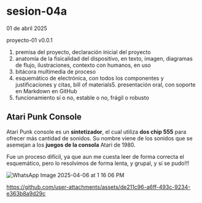 # sesion-04a

01 de abril 2025

proyecto-01 v0.0.1

1. premisa del proyecto, declaración inicial del proyecto
2. anatomía de la fisicalidad del dispositivo, en texto, imagen, diagramas de flujo, ilustraciones, contexto con humanos, en uso
3. bitácora multimedia de proceso
4. esquemático de electrónica, con todos los componentes y justificaciones y citas, bill of materials5.  presentación oral, con soporte en Markdown en GitHub
5. funcionamiento sí o no, estable o no, frágil o robusto

## Atari Punk Console

Atari Punk console es un **sintetizador**, el cual utiliza **dos chip 555** para ofrecer más cantidad de sonidos. Su nombre viene de los sonidos que se asemejan a los **juegos de la consola** Atari de 1980.

 Fue un proceso difícil, ya que aun me cuesta leer de forma correcta el esquemático, pero lo resolvimos de forma lenta, y grupal, y sí se pudo!!!  

![WhatsApp Image 2025-04-06 at 1 16 06 PM](https://github.com/user-attachments/assets/a3683140-06df-498d-a1c9-38ddb1c2721a)

<https://github.com/user-attachments/assets/de211c96-a6ff-493c-9234-e363b8a9d29c>
